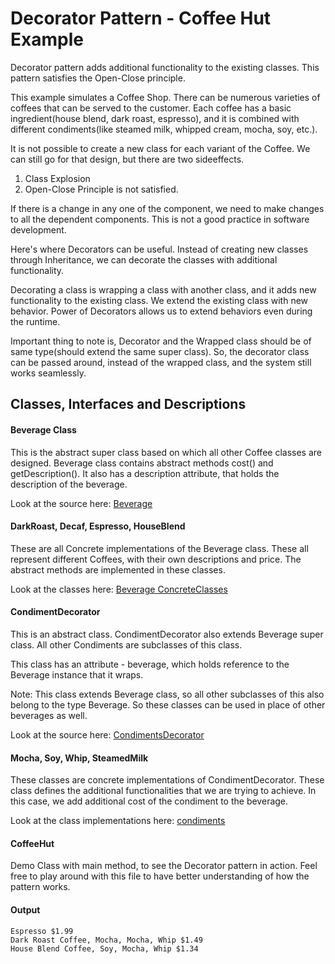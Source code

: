 # Decorator Pattern - Coffee Hut Example

Decorator pattern adds additional functionality to the existing classes. This pattern satisfies the Open-Close 
principle.

This example simulates a Coffee Shop. There can be numerous varieties of coffees that can be served to the customer. 
Each coffee has a basic ingredient(house blend, dark roast, espresso), and it is combined with different condiments(like steamed milk, whipped cream, 
mocha, soy, etc.).

It is not possible to create a new class for each variant of the Coffee. We can still go for that design, but there are two sideeffects.
1. Class Explosion
2. Open-Close Principle is not satisfied.

If there is a change in any one of the component, we need to make changes to all the dependent components. This is not a good practice in software development.

Here's where Decorators can be useful. Instead of creating new classes through Inheritance, we can decorate the classes with additional functionality.

Decorating a class is wrapping a class with another class, and it adds new functionality to the existing class. We extend the existing class with new behavior. Power of Decorators allows us to extend behaviors even during the runtime.

Important thing to note is, Decorator and the Wrapped class should be of same type(should extend the same super class). So, the decorator class can be passed around, instead of the wrapped class, and the system still works seamlessly.

## Classes, Interfaces and Descriptions

#### Beverage Class

This is the abstract super class based on which all other Coffee classes are designed. Beverage class contains abstract methods cost() and getDescription(). It also has a description attribute, that holds the description of the beverage.

Look at the source here: [Beverage](src/com/laxmena/beverage/Beverage.java)

#### DarkRoast, Decaf, Espresso, HouseBlend

These are all Concrete implementations of the Beverage class. These all represent different Coffees, with their own descriptions and price. The abstract methods are implemented in these classes.

Look at the classes here: [Beverage ConcreteClasses](src/com/laxmena/beverage)

#### CondimentDecorator

This is an abstract class. CondimentDecorator also extends Beverage super class. All other Condiments are subclasses of this class.

This class has an attribute - beverage, which holds reference to the Beverage instance that it wraps. 

Note: This class extends Beverage class, so all other subclasses of this also belong to the type Beverage. So these classes can be used in place of other beverages as well.

Look at the source here: [CondimentsDecorator](src/com/laxmena/beverage/condiments/CondimentDecorator.java)

#### Mocha, Soy, Whip, SteamedMilk

These classes are concrete implementations of CondimentDecorator. These class defines the additional functionalities that we are trying to achieve. In this case, we add additional cost of the condiment to the beverage.

Look at the class implementations here: [condiments](src/com/laxmena/beverage/condiments)

#### CoffeeHut

Demo Class with main method, to see the Decorator pattern in action. Feel free to play around with this file to have better understanding of how the pattern works.

#### Output
```
Espresso $1.99
Dark Roast Coffee, Mocha, Mocha, Whip $1.49
House Blend Coffee, Soy, Mocha, Whip $1.34
```